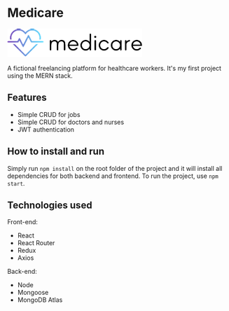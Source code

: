 # Medicare

![alt text](./logo.png)

A fictional freelancing platform for healthcare workers. It's my first project using the MERN stack.

## Features

- Simple CRUD for jobs
- Simple CRUD for doctors and nurses
- JWT authentication

## How to install and run

Simply run `npm install` on the root folder of the project and it will install all dependencies for both backend and frontend. To run the project, use `npm start`.

## Technologies used

Front-end:

- React
- React Router
- Redux
- Axios

Back-end:

- Node
- Mongoose
- MongoDB Atlas
